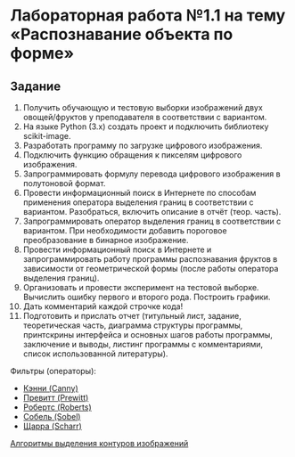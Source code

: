 # Лабораторная работа №1.1 на тему «Распознавание объекта по форме»

## Задание
1. Получить обучающую и тестовую выборки изображений двух овощей/фруктов у преподавателя в соответствии с вариантом.
2. На языке Python (3.х) создать проект и подключить библиотеку scikit-image.
3. Разработать программу по загрузке цифрового изображения.
4. Подключить функцию обращения к пикселям цифрового изображения.
5. Запрограммировать формулу перевода цифрового изображения в полутоновой формат.
6. Провести информационный поиск в Интернете по способам применения оператора выделения границ в соответствии с
вариантом. Разобраться, включить описание в отчёт (теор. часть).
7. Запрограммировать оператор выделения границ в соответствии с вариантом. При необходимости добавить пороговое
преобразование в бинарное изображение.
8. Провести информационный поиск в Интернете и запрограммировать работу программы распознавания фруктов в зависимости от
геометрической формы (после работы оператора выделения границ).
9. Организовать и провести эксперимент на тестовой выборке. Вычислить ошибку первого и второго рода. Построить графики.
10. Дать комментарий каждой строчке кода!
11. Подготовить и прислать отчет (титульный лист, задание, теоретическая часть, диаграмма структуры программы,
принтскрины интерфейса и основных шагов работы программы, заключение и выводы, листинг программы с комментариями, список
использованной литературы).

Фильтры (операторы):
* [Кэнни (Canny)](https://scikit-image.org/docs/dev/api/skimage.feature.html#skimage.feature.canny)
* [Превитт (Prewitt)](https://scikit-image.org/docs/dev/api/skimage.filters.html#skimage.filters.prewitt)
* [Робертс (Roberts)](https://scikit-image.org/docs/dev/api/skimage.filters.html#skimage.filters.roberts)
* [Собель (Sobel)](https://scikit-image.org/docs/dev/api/skimage.filters.html#skimage.filters.sobel)
* [Щарра (Scharr)](https://scikit-image.org/docs/dev/api/skimage.filters.html#skimage.filters.scharr)

[Алгоритмы выделения контуров изображений](https://habr.com/ru/post/114452/)
